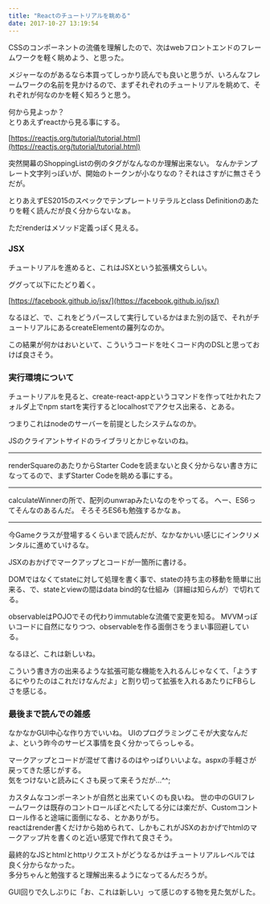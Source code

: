 ```yaml
---
title: "Reactのチュートリアルを眺める"
date: 2017-10-27 13:19:54
---
```


CSSのコンポーネントの流儀を理解したので、次はwebフロントエンドのフレームワークを軽く眺めよう、と思った。

メジャーなのがあるなら本買ってしっかり読んでも良いと思うが、いろんなフレームワークの名前を見かけるので、まずそれぞれのチュートリアルを眺めて、それぞれが何なのかを軽く知ろうと思う。

何から見よっか？  
とりあえずreactから見る事にする。

[https://reactjs.org/tutorial/tutorial.html](https://reactjs.org/tutorial/tutorial.html)

突然開幕のShoppingListの例のタグがなんなのか理解出来ない。
なんかテンプレート文字列っぽいが、開始のトークンが小なりなの？それはさすがに無さそうだが。

とりあえずES2015のスペックでテンプレートリテラルとclass Definitionのあたりを軽く読んだが良く分からないなぁ。

ただrenderはメソッド定義っぽく見える。

### JSX

チュートリアルを進めると、これはJSXという拡張構文らしい。

ググって以下にたどり着く。

[https://facebook.github.io/jsx/](https://facebook.github.io/jsx/)

なるほど、で、これをどうパースして実行しているかはまた別の話で、それがチュートリアルにあるcreateElementの羅列なのか。

この結果が何かはおいといて、こういうコードを吐くコード内のDSLと思っておけば良さそう。

### 実行環境について

チュートリアルを見ると、create-react-appというコマンドを作って吐かれたフォルダ上でnpm startを実行するとlocalhostでアクセス出来る、とある。

つまりこれはnodeのサーバーを前提としたシステムなのか。

JSのクライアントサイドのライブラリとかじゃないのね。

---

renderSquareのあたりからStarter Codeを読まないと良く分からない書き方になってるので、まずStarter Codeを眺める事にする。

---

calculateWinnerの所で、配列のunwrapみたいなのをやってる。
へー、ES6ってそんなのあるんだ。
そろそろES6も勉強するかなぁ。

---

今Gameクラスが登場するくらいまで読んだが、なかなかいい感じにインクリメンタルに進めていけるな。

JSXのおかげでマークアップとコードが一箇所に書ける。

DOMではなくてstateに対して処理を書く事で、stateの持ち主の移動を簡単に出来る、で、stateとviewの間はdata bind的な仕組み（詳細は知らんが）で切れてる。

observableはPOJOでその代わりimmutableな流儀で変更を知る。
MVVMっぽいコードに自然になりつつ、observableを作る面倒さをうまい事回避している。


なるほど、これは新しいね。

こういう書き方の出来るような拡張可能な機能を入れるんじゃなくて、「ようするにやりたのはこれだけなんだよ」と割り切って拡張を入れるあたりにFBらしさを感じる。

### 最後まで読んでの雑感

なかなかGUI中心な作り方でいいね。
 UIのプログラミングこそが大変なんだよ、という昨今のサービス事情を良く分かってらっしゃる。

マークアップとコードが混ぜて書けるのはやっぱりいいよな。aspxの手軽さが戻ってきた感じがする。  
気をつけないと読みにくさも戻って来そうだが…^^;

カスタムなコンポーネントが自然と出来ていくのも良いね。
世の中のGUIフレームワークは既存のコントロールぽとぺたしてる分には楽だが、Customコントロール作ると途端に面倒になる、とかありがち。  
reactはrender書くだけから始められて、しかもこれがJSXのおかげでhtmlのマークアップ片を書くのと近い感覚で作れて良さそう。

最終的なJSとhtmlとhttpリクエストがどうなるかはチュートリアルレベルでは良く分からなかった。  
多分ちゃんと勉強すると理解出来るようになってるんだろうが。

GUI回りで久しぶりに「お、これは新しい」って感じのする物を見た気がした。
